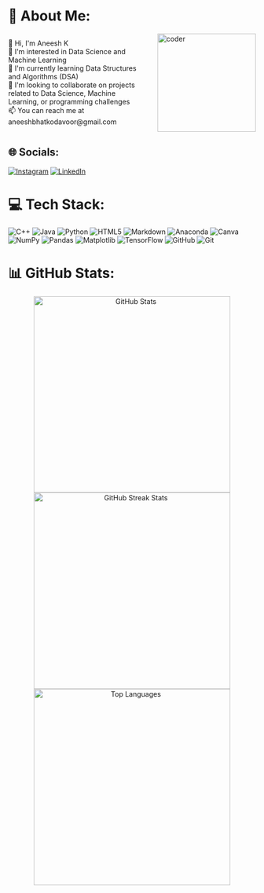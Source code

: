 # 💫 About Me:

<div style="display: flex; align-items: center;">
  <div style="flex: 1;">
    👋 Hi, I'm Aneesh K<br>
    👀 I'm interested in Data Science and Machine Learning<br>
    🌱 I'm currently learning Data Structures and Algorithms (DSA)<br>
    💞️ I'm looking to collaborate on projects related to Data Science, Machine Learning, or programming challenges<br>
    📫 You can reach me at aneeshbhatkodavoor@gmail.com
  </div>
  <img src="https://github.com/user-attachments/assets/151304e8-7ee8-486a-8f85-65242817f9c8" alt="coder" style="width: 200px; margin-left: 20px;">
</div>

## 🌐 Socials:
[![Instagram](https://img.shields.io/badge/Instagram-%23E4405F.svg?logo=Instagram&logoColor=white)](https://instagram.com/k_aneesh_bhat_164/) [![LinkedIn](https://img.shields.io/badge/LinkedIn-%230077B5.svg?logo=linkedin&logoColor=white)](https://www.linkedin.com/in/aneesh-bhat-127a08256) 

# 💻 Tech Stack:
![C++](https://img.shields.io/badge/c++-%2300599C.svg?style=flat-square&logo=c%2B%2B&logoColor=white) ![Java](https://img.shields.io/badge/java-%23ED8B00.svg?style=flat-square&logo=openjdk&logoColor=white) ![Python](https://img.shields.io/badge/python-3670A0?style=flat-square&logo=python&logoColor=ffdd54) ![HTML5](https://img.shields.io/badge/html5-%23E34F26.svg?style=flat-square&logo=html5&logoColor=white) ![Markdown](https://img.shields.io/badge/markdown-%23000000.svg?style=flat-square&logo=markdown&logoColor=white) ![Anaconda](https://img.shields.io/badge/Anaconda-%2344A833.svg?style=flat-square&logo=anaconda&logoColor=white) ![Canva](https://img.shields.io/badge/Canva-%2300C4CC.svg?style=flat-square&logo=Canva&logoColor=white) ![NumPy](https://img.shields.io/badge/numpy-%23013243.svg?style=flat-square&logo=numpy&logoColor=white) ![Pandas](https://img.shields.io/badge/pandas-%23150458.svg?style=flat-square&logo=pandas&logoColor=white) ![Matplotlib](https://img.shields.io/badge/Matplotlib-%23ffffff.svg?style=flat-square&logo=Matplotlib&logoColor=black) ![TensorFlow](https://img.shields.io/badge/TensorFlow-%23FF6F00.svg?style=flat-square&logo=TensorFlow&logoColor=white) ![GitHub](https://img.shields.io/badge/github-%23121011.svg?style=flat-square&logo=github&logoColor=white) ![Git](https://img.shields.io/badge/git-%23F05033.svg?style=flat-square&logo=git&logoColor=white)

# 📊 GitHub Stats:

<div align="center">

  <img src="https://github-readme-stats.vercel.app/api?username=AneeshK20&theme=aura&hide_border=true&include_all_commits=false&count_private=false" alt="GitHub Stats" width="400" />

  <img src="https://github-readme-streak-stats.herokuapp.com/?user=AneeshK20&theme=aura&hide_border=true" alt="GitHub Streak Stats" width="400" />

  <img src="https://github-readme-stats.vercel.app/api/top-langs/?username=AneeshK20&theme=aura&hide_border=true&include_all_commits=false&count_private=false&layout=compact" alt="Top Languages" width="400" />

</div>
